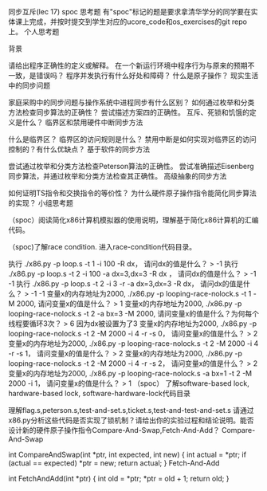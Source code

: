 同步互斥(lec 17) spoc 思考题
有"spoc"标记的题是要求拿清华学分的同学要在实体课上完成，并按时提交到学生对应的ucore_code和os_exercises的git repo上。
个人思考题

背景

请给出程序正确性的定义或解释。
在一个新运行环境中程序行为与原来的预期不一致，是错误吗？
程序并发执行有什么好处和障碍？
什么是原子操作？
现实生活中的同步问题

家庭采购中的同步问题与操作系统中进程同步有什么区别？
如何通过枚举和分类方法检查同步算法的正确性？
尝试描述方案四的正确性。
互斥、死锁和饥饿的定义是什么？
临界区和禁用硬件中断同步方法

什么是临界区？
临界区的访问规则是什么？
禁用中断是如何实现对临界区的访问控制的？有什么优缺点？
基于软件的同步方法

尝试通过枚举和分类方法检查Peterson算法的正确性。
尝试准确描述Eisenberg同步算法，并通过枚举和分类方法检查其正确性。
高级抽象的同步方法

如何证明TS指令和交换指令的等价性？
为什么硬件原子操作指令能简化同步算法的实现？
小组思考题

（spoc）阅读简化x86计算机模拟器的使用说明，理解基于简化x86计算机的汇编代码。

（spoc)了解race condition. 进入race-condition代码目录。

执行 ./x86.py -p loop.s -t 1 -i 100 -R dx， 请问dx的值是什么？ > -1
执行 ./x86.py -p loop.s -t 2 -i 100 -a dx=3,dx=3 -R dx ， 请问dx的值是什么？ > -1 -1
执行 ./x86.py -p loop.s -t 2 -i 3 -r -a dx=3,dx=3 -R dx， 请问dx的值是什么？ > -1 -1
变量x的内存地址为2000, ./x86.py -p looping-race-nolock.s -t 1 -M 2000, 请问变量x的值是什么？ > 1
变量x的内存地址为2000, ./x86.py -p looping-race-nolock.s -t 2 -a bx=3 -M 2000, 请问变量x的值是什么？为何每个线程要循环3次？ > 6 因为dx被设置为了3
变量x的内存地址为2000, ./x86.py -p looping-race-nolock.s -t 2 -M 2000 -i 4 -r -s 0， 请问变量x的值是什么？ > 2
变量x的内存地址为2000, ./x86.py -p looping-race-nolock.s -t 2 -M 2000 -i 4 -r -s 1， 请问变量x的值是什么？ > 2
变量x的内存地址为2000, ./x86.py -p looping-race-nolock.s -t 2 -M 2000 -i 4 -r -s 2， 请问变量x的值是什么？ > 2
变量x的内存地址为2000, ./x86.py -p looping-race-nolock.s -a bx=1 -t 2 -M 2000 -i 1， 请问变量x的值是什么？ > 1
（spoc） 了解software-based lock, hardware-based lock, software-hardware-lock代码目录

理解flag.s,peterson.s,test-and-set.s,ticket.s,test-and-test-and-set.s 请通过x86.py分析这些代码是否实现了锁机制？请给出你的实验过程和结论说明。能否设计新的硬件原子操作指令Compare-And-Swap,Fetch-And-Add？
Compare-And-Swap

int CompareAndSwap(int *ptr, int expected, int new) {
  int actual = *ptr;
  if (actual == expected)
    *ptr = new;
  return actual;
}
Fetch-And-Add

int FetchAndAdd(int *ptr) {
  int old = *ptr;
  *ptr = old + 1;
  return old;
}
